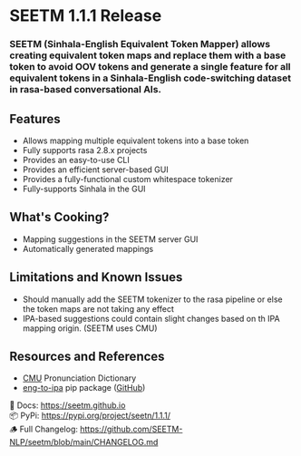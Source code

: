 # SEETM 1.1.1 Release

### SEETM (Sinhala-English Equivalent Token Mapper) allows creating equivalent token maps and replace them with a base token to avoid OOV tokens and generate a single feature for all equivalent tokens in a Sinhala-English code-switching dataset in rasa-based conversational AIs.

## Features
- Allows mapping multiple equivalent tokens into a base token
- Fully supports rasa 2.8.x projects
- Provides an easy-to-use CLI
- Provides an efficient server-based GUI
- Provides a fully-functional custom whitespace tokenizer
- Fully-supports Sinhala in the GUI

## What's Cooking?
- Mapping suggestions in the SEETM server GUI
- Automatically generated mappings

## Limitations and Known Issues
- Should manually add the SEETM tokenizer to the rasa pipeline or else the token maps are not taking any effect
- IPA-based suggestions could contain slight changes based on th IPA mapping origin. (SEETM uses CMU)

## Resources and References
- [CMU](http://www.speech.cs.cmu.edu/cgi-bin/cmudict) Pronunciation Dictionary
- [eng-to-ipa](https://pypi.org/project/eng-to-ipa/) pip package ([GitHub](https://github.com/mphilli/English-to-IPA))

📒 Docs: https://seetm.github.io  
📦 PyPi: https://pypi.org/project/seetn/1.1.1/  
🪵 Full Changelog: https://github.com/SEETM-NLP/seetm/blob/main/CHANGELOG.md